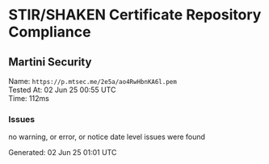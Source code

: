 # STIR/SHAKEN Certificate Repository Compliance

## Martini Security

Name: `https://p.mtsec.me/2e5a/ao4RwHbnKA6l.pem`\
Tested At: 02 Jun 25 00:55 UTC\
Time: 112ms

### Issues

no warning, or error, or notice date level issues were found

Generated: 02 Jun 25 01:01 UTC